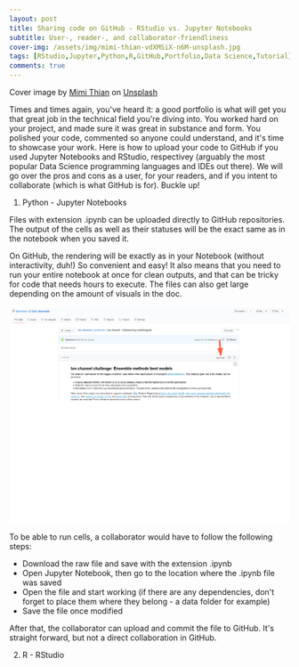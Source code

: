 ```yaml
---
layout: post
title: Sharing code on GitHub - RStudio vs. Jupyter Notebooks
subtitle: User-, reader-, and collaborator-friendliness
cover-img: /assets/img/mimi-thian-vdXMSiX-n6M-unsplash.jpg
tags: [RStudio,Jupyter,Python,R,GitHub,Portfolio,Data Science,Tutorial]
comments: true
---
```


Cover image by [Mimi Thian](https://unsplash.com/@mimithian?utm_source=unsplash&amp;utm_medium=referral&amp;utm_content=creditCopyText) on [Unsplash](https://unsplash.com/s/photos/share?utm_source=unsplash&amp;utm_medium=referral&amp;utm_content=creditCopyText)

Times and times again, you've heard it: a good portfolio is what will get you that great job in the technical field you're diving into. You worked hard on your project, and made sure it was great in substance and form. You polished your code, commented so anyone could understand, and it's time to showcase your work. Here is how to upload your code to GitHub if you used Jupyter Notebooks and RStudio, respectivey (arguably the most popular Data Science programming languages and IDEs out there). We will go over the pros and cons as a user, for your readers, and if you intent to collaborate (which is what GitHub is for). Buckle up! 


1. Python - Jupyter Notebooks

Files with extension .ipynb can be uploaded directly to GitHub repositories. The output of the cells as well as their statuses will be the exact same as in the notebook when you saved it. 

On GitHub, the rendering will be exactly as in your Notebook (without interactivity, duh!) So convenient and easy! It also means that you need to run your entire notebook at once for clean outputs, and that can be tricky for code that needs hours to execute. The files can also get large depending on the amount of visuals in the doc.

![](assets/img/ipynb-download.png)

To be able to run cells, a collaborator would have to follow the following steps:
* Download the raw file and save with the extension .ipynb 
* Open Jupyter Notebook, then go to the location where the .ipynb file was saved
* Open the file and start working (if there are any dependencies, don't forget to place them where they belong - a data folder for example)
* Save the file once modified

After that, the collaborator can upload and commit the file to GitHub. It's straight forward, but not a direct collaboration in GitHub.


2. R - RStudio



